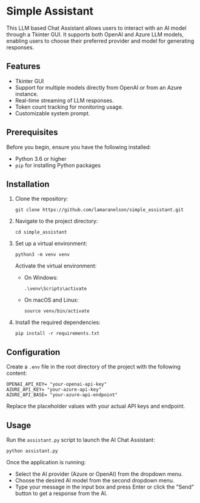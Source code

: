 # Simple Assistant

This LLM based Chat Assistant allows users to interact with an AI model through a Tkinter GUI. It supports both OpenAI and Azure LLM models, enabling users to choose their preferred provider and model for generating responses.

## Features

- Tkinter GUI
- Support for multiple models directly from OpenAI or from an Azure instance.
- Real-time streaming of LLM responses.
- Token count tracking for monitoring usage.
- Customizable system prompt.

## Prerequisites

Before you begin, ensure you have the following installed:
- Python 3.6 or higher
- `pip` for installing Python packages

## Installation

1. Clone the repository:
   ```
   git clone https://github.com/lamaranelson/simple_assistant.git
   ```
2. Navigate to the project directory:
   ```
   cd simple_assistant
   ```
3. Set up a virtual environment:
   ```
   python3 -m venv venv
   ```
   Activate the virtual environment:
   - On Windows:
     ```
     .\venv\Scripts\activate
     ```
   - On macOS and Linux:
     ```
     source venv/bin/activate
     ```

4. Install the required dependencies:
   ```
   pip install -r requirements.txt
   ```

## Configuration

Create a `.env` file in the root directory of the project with the following content:

```
OPENAI_API_KEY= "your-openai-api-key"
AZURE_API_KEY= "your-azure-api-key"
AZURE_API_BASE= "your-azure-api-endpoint"
```

Replace the placeholder values with your actual API keys and endpoint.

## Usage

Run the `assistant.py` script to launch the AI Chat Assistant:

```
python assistant.py
```

Once the application is running:
- Select the AI provider (Azure or OpenAI) from the dropdown menu.
- Choose the desired AI model from the second dropdown menu.
- Type your message in the input box and press Enter or click the "Send" button to get a response from the AI.
